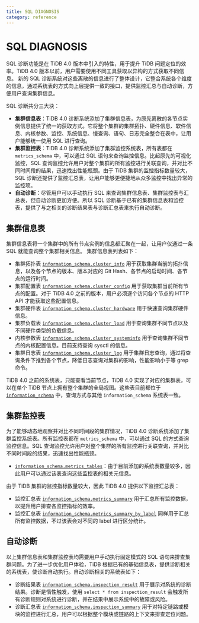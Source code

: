 ```yaml
---
title: SQL DIAGNOSIS
category: reference
---
```


# SQL DIAGNOSIS

SQL 诊断功能是在 TiDB 4.0 版本中引入的特性，用于提升 TiDB 问题定位的效率。TiDB 4.0 版本以前，用户需要使用不同工具获取以异构的方式获取不同信息。
新的 SQL 诊断系统对这些离散的信息进行了整体设计，它整合系统各个维度的信息，通过系统表的方式向上层提供一致的接口，提供监控汇总与自动诊断，方便用户查询集群信息。

SQL 诊断共分三大块：

* **集群信息表**：TiDB 4.0 诊断系统添加了集群信息表，为原先离散的各节点实例信息提供了统一的获取方式。它将整个集群的集群拓扑、硬件信息、软件信息、内核参数、监控、系统信息、慢查询、语句、日志完全整合在表中，让用户能够统一使用 SQL 进行查询。
* **集群监控表**：TiDB 4.0 诊断系统添加了集群监控系统表，所有表都在 `metrics_schema` 中，可以通过 SQL 语句来查询监控信息。比起原先的可视化监控，SQL 查询监控允许用户对整个集群的所有监控进行关联查询，并对比不同时间段的结果，迅速找出性能瓶颈。由于 TiDB 集群的监控指标数量较大，SQL 诊断还提供了监控汇总表，让用户能够更便捷地从众多监控中找出异常的监控项。
* **自动诊断**：尽管用户可以手动执行 SQL 来查询集群信息表、集群监控表与汇总表，但自动诊断更加方便。所以 SQL 诊断基于已有的集群信息表和监控表，提供了与之相关的诊断结果表与诊断汇总表来执行自动诊断。

## 集群信息表

集群信息表将一个集群中的所有节点实例的信息都汇聚在一起，让用户仅通过一条 SQL 就能查询整个集群相关信息。
集群信息表列表如下：

* 集群拓扑表 [`information_schema.cluster_info`](/reference/system-databases/cluster-info.md) 用于获取集群当前的拓扑信息，以及各个节点的版本、版本对应的 Git Hash、各节点的启动时间、各节点的运行时间。
* 集群配置表 [`information_schema.cluster_config`](/reference/system-databases/cluster-config.md) 用于获取集群当前所有节点的配置。对于 TiDB 4.0 之前的版本，用户必须逐个访问各个节点的 HTTP API 才能获取这些配置信息。
* 集群硬件表 [`information_schema.cluster_hardware`](/reference/system-databases/cluster-hardware.md) 用于快速查询集群硬件信息。
* 集群负载表 [`information_schema.cluster_load`](/reference/system-databases/cluster-load.md) 用于查询集群不同节点以及不同硬件类型的负载信息。
* 内核参数表 [`information_schema.cluster_systeminfo`](/reference/system-databases/cluster-systeminfo.md) 用于查询集群不同节点的内核配置信息。目前支持查询 sysctl 的信息。
* 集群日志表 [`information_schema.cluster_log`](/reference/system-databases/cluster-log.md) 用于集群日志查询，通过将查询条件下推到各个节点，降低日志查询对集群的影响，性能影响小于等 grep 命令。

TiDB 4.0 之前的系统表，只能查看当前节点，TiDB 4.0 实现了对应的集群表，可以在单个 TiDB 节点上拥有整个集群的全局视图。这些表目前都位于 [`information_schema`](/reference/system-databases/information-schema.md) 中，查询方式与其他 `information_schema` 系统表一致。

## 集群监控表

为了能够动态地观察并对比不同时间段的集群情况，TiDB 4.0 诊断系统添加了集群监控系统表。所有监控表都在 `metrics_schema` 中，可以通过 SQL 的方式查询监控信息。SQL 查询监控允许用户对整个集群的所有监控进行关联查询，并对比不同时间段的结果，迅速找出性能瓶颈。

* [`information_schema.metrics_tables`](/reference/system-databases/metrics-tables.md)：由于目前添加的系统表数量较多，因此用户可以通过该表查询这些监控表的相关元信息。

由于 TiDB 集群的监控指标数量较大，因此 TiDB 4.0 提供以下监控汇总表：

* 监控汇总表 [`information_schema.metrics_summary`](/reference/system-databases/metrics-summary.md) 用于汇总所有监控数据，以提升用户排查各监控指标的效率。
* 监控汇总表 [`information_schema.metrics_summary_by_label`](/reference/system-databases/metrics-summary.md) 同样用于汇总所有监控数据，不过该表会对不同的 label 进行区分统计。

## 自动诊断

以上集群信息表和集群监控表均需要用户手动执行固定模式的 SQL 语句来排查集群问题。为了进一步优化用户体验，TiDB 根据已有的基础信息表，提供诊断相关的系统表，使诊断自动执行。自动诊断相关的系统表如下：

* 诊断结果表 [`information_schema.inspection_result`](/reference/system-databases/inspection-result.md) 用于展示对系统的诊断结果。诊断是惰性触发，使用 `select * from inspection_result` 会触发所有诊断规则对系统进行诊断，并在结果中展示系统中的故障或风险。
* 诊断汇总表 [`information_schema.inspection_summary`](/reference/system-databases/inspection-summary.md) 用于对特定链路或模块的监控进行汇总，用户可以根据整个模块或链路的上下文来排查定位问题。
